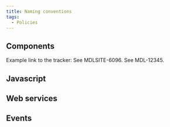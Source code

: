 ```yaml
---
title: Naming conventions
tags:
  - Policies
---
```


## Components

Example link to the tracker:
See MDLSITE-6096.
See MDL-12345.

## Javascript

## Web services

## Events
